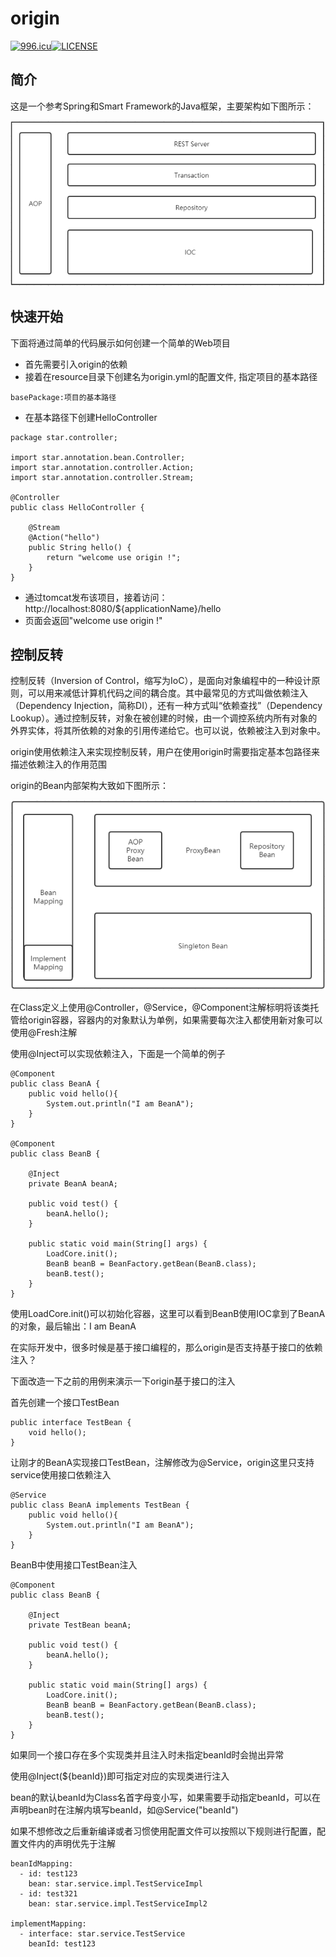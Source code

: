 # origin

[![996.icu](https://img.shields.io/badge/link-996.icu-red.svg)](https://996.icu)[![LICENSE](https://img.shields.io/badge/license-Anti%20996-blue.svg)](https://github.com/996icu/996.ICU/blob/master/LICENSE)

## 简介
这是一个参考Spring和Smart Framework的Java框架，主要架构如下图所示：

![avatar](https://github.com/KeshawnVan/origin/blob/master/originframework/src/main/resources/image/origin.png?raw=true)

## 快速开始
下面将通过简单的代码展示如何创建一个简单的Web项目
* 首先需要引入origin的依赖
* 接着在resource目录下创建名为origin.yml的配置文件, 指定项目的基本路径
~~~
basePackage:项目的基本路径
~~~
* 在基本路径下创建HelloController

~~~
package star.controller;

import star.annotation.bean.Controller;
import star.annotation.controller.Action;
import star.annotation.controller.Stream;

@Controller
public class HelloController {

    @Stream
    @Action("hello")
    public String hello() {
        return "welcome use origin !";
    }
}
~~~
* 通过tomcat发布该项目，接着访问：http://localhost:8080/${applicationName}/hello
* 页面会返回"welcome use origin !"

## 控制反转
控制反转（Inversion of Control，缩写为IoC），是面向对象编程中的一种设计原则，可以用来减低计算机代码之间的耦合度。其中最常见的方式叫做依赖注入（Dependency Injection，简称DI），还有一种方式叫“依赖查找”（Dependency Lookup）。通过控制反转，对象在被创建的时候，由一个调控系统内所有对象的外界实体，将其所依赖的对象的引用传递给它。也可以说，依赖被注入到对象中。

origin使用依赖注入来实现控制反转，用户在使用origin时需要指定基本包路径来描述依赖注入的作用范围

origin的Bean内部架构大致如下图所示：

![avatar](https://github.com/KeshawnVan/origin/blob/master/originframework/src/main/resources/image/BeanContext.png?raw=true)

在Class定义上使用@Controller，@Service，@Component注解标明将该类托管给origin容器，容器内的对象默认为单例，如果需要每次注入都使用新对象可以使用@Fresh注解

使用@Inject可以实现依赖注入，下面是一个简单的例子
~~~
@Component
public class BeanA {
    public void hello(){
        System.out.println("I am BeanA");
    }
}

@Component
public class BeanB {

    @Inject
    private BeanA beanA;

    public void test() {
        beanA.hello();
    }

    public static void main(String[] args) {
        LoadCore.init();
        BeanB beanB = BeanFactory.getBean(BeanB.class);
        beanB.test();
    }
}
~~~
使用LoadCore.init()可以初始化容器，这里可以看到BeanB使用IOC拿到了BeanA的对象，最后输出：I am BeanA

在实际开发中，很多时候是基于接口编程的，那么origin是否支持基于接口的依赖注入？

下面改造一下之前的用例来演示一下origin基于接口的注入

首先创建一个接口TestBean
~~~
public interface TestBean {
    void hello();
}
~~~
让刚才的BeanA实现接口TestBean，注解修改为@Service，origin这里只支持service使用接口依赖注入
~~~
@Service
public class BeanA implements TestBean {
    public void hello(){
        System.out.println("I am BeanA");
    }
}
~~~
BeanB中使用接口TestBean注入
~~~
@Component
public class BeanB {

    @Inject
    private TestBean beanA;

    public void test() {
        beanA.hello();
    }

    public static void main(String[] args) {
        LoadCore.init();
        BeanB beanB = BeanFactory.getBean(BeanB.class);
        beanB.test();
    }
}
~~~
如果同一个接口存在多个实现类并且注入时未指定beanId时会抛出异常

使用@Inject(${beanId})即可指定对应的实现类进行注入

bean的默认beanId为Class名首字母变小写，如果需要手动指定beanId，可以在声明bean时在注解内填写beanId，如@Service("beanId")

如果不想修改之后重新编译或者习惯使用配置文件可以按照以下规则进行配置，配置文件内的声明优先于注解
~~~
beanIdMapping:
  - id: test123
    bean: star.service.impl.TestServiceImpl
  - id: test321
    bean: star.service.impl.TestServiceImpl2

implementMapping:
  - interface: star.service.TestService
    beanId: test123
~~~

